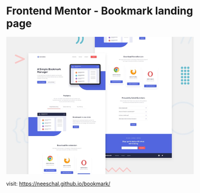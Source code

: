 # Frontend Mentor - Bookmark landing page

![Design preview for the Bookmark landing page coding challenge](./design/desktop-preview.jpg)

visit: https://neeschal.github.io/bookmark/

